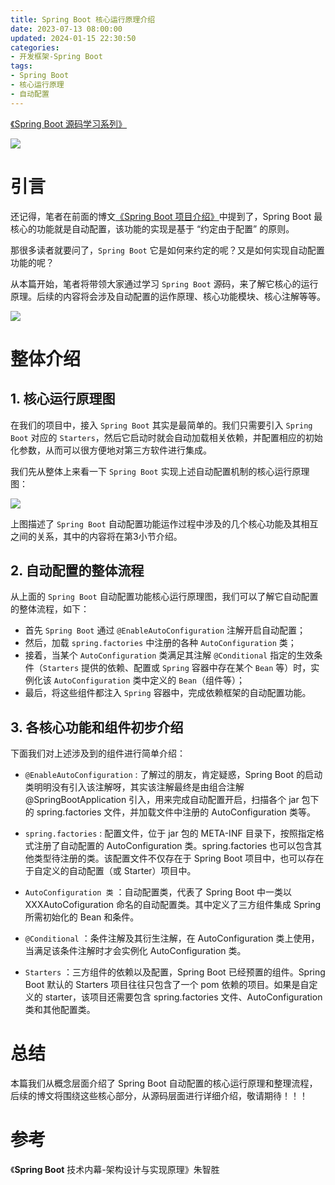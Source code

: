 ```yaml
---
title: Spring Boot 核心运行原理介绍
date: 2023-07-13 08:00:00
updated: 2024-01-15 22:30:50 
categories:
- 开发框架-Spring Boot
tags:
- Spring Boot
- 核心运行原理
- 自动配置
---
```


[《Spring Boot 源码学习系列》](/categories/开发框架-Spring-Boot/)

![](/images/spring-boot-logo.png)

# 引言

还记得，笔者在前面的博文[《Spring Boot 项目介绍》](/2023/02/19/spring-boot/spring-boot-project-introduction/)中提到了，Spring Boot 最核心的功能就是自动配置，该功能的实现是基于 “约定由于配置” 的原则。

<!-- more -->

那很多读者就要问了，`Spring Boot` 它是如何来约定的呢？又是如何实现自动配置功能的呢？

从本篇开始，笔者将带领大家通过学习 `Spring Boot` 源码，来了解它核心的运行原理。后续的内容将会涉及自动配置的运作原理、核心功能模块、核心注解等等。

[![](/images/flea-framework.png)](https://github.com/Huazie/flea-framework)

# 整体介绍

## 1. 核心运行原理图

在我们的项目中，接入 `Spring Boot` 其实是最简单的。我们只需要引入 `Spring Boot` 对应的 `Starters`，然后它启动时就会自动加载相关依赖，并配置相应的初始化参数，从而可以很方便地对第三方软件进行集成。

我们先从整体上来看一下 `Spring Boot` 实现上述自动配置机制的核心运行原理图：

![](core-operating-principle.png)


上图描述了 `Spring Boot` 自动配置功能运作过程中涉及的几个核心功能及其相互之间的关系，其中的内容将在第3小节介绍。


## 2. 自动配置的整体流程

从上面的 `Spring Boot` 自动配置功能核心运行原理图，我们可以了解它自动配置的整体流程，如下：


- 首先 `Spring Boot` 通过 `@EnableAutoConfiguration` 注解开启自动配置；
- 然后，加载 `spring.factories` 中注册的各种 `AutoConfiguration` 类；
- 接着，当某个 `AutoConfiguration` 类满足其注解 `@Conditional` 指定的生效条件（`Starters` 提供的依赖、配置或 `Spring` 容器中存在某个 `Bean` 等）时，实例化该 `AutoConfiguration` 类中定义的 `Bean`（组件等）；
- 最后，将这些组件都注入 `Spring` 容器中，完成依赖框架的自动配置功能。

## 3. 各核心功能和组件初步介绍

下面我们对上述涉及到的组件进行简单介绍：

- `@EnableAutoConfiguration` : 了解过的朋友，肯定疑惑，Spring Boot 的启动类明明没有引入该注解呀，其实该注解最终是由组合注解 @SpringBootApplication 引入，用来完成自动配置开启，扫描各个 jar 包下的 spring.factories 文件，并加载文件中注册的 AutoConfiguration 类等。

- `spring.factories` : 配置文件，位于 jar 包的 META-INF 目录下，按照指定格式注册了自动配置的 AutoConfiguration 类。spring.factories 也可以包含其他类型待注册的类。该配置文件不仅存在于 Spring Boot 项目中，也可以存在于自定义的自动配置（或 Starter）项目中。

- `AutoConfiguration 类` ：自动配置类，代表了 Spring Boot 中一类以 XXXAutoCofiguration 命名的自动配置类。其中定义了三方组件集成 Spring 所需初始化的 Bean 和条件。

- `@Conditional` ：条件注解及其衍生注解，在 AutoConfiguration 类上使用，当满足该条件注解时才会实例化 AutoConfiguration 类。

- `Starters` ：三方组件的依赖以及配置，Spring Boot 已经预置的组件。Spring Boot 默认的 Starters 项目往往只包含了一个 pom 依赖的项目。如果是自定义的 starter，该项目还需要包含 spring.factories 文件、AutoConfiguration 类和其他配置类。


# 总结

本篇我们从概念层面介绍了 Spring Boot 自动配置的核心运行原理和整理流程，后续的博文将围绕这些核心部分，从源码层面进行详细介绍，敬请期待！！！

# 参考
《**Spring Boot** 技术内幕-架构设计与实现原理》朱智胜 


